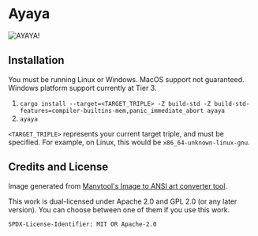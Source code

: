 # Ayaya

![AYAYA!](ayaya.jpg)

## Installation

You must be running Linux or Windows. MacOS support not guaranteed. Windows
platform support currently at Tier 3.

1. `cargo install --target=<TARGET_TRIPLE> -Z build-std -Z build-std-features=compiler-builtins-mem,panic_immediate_abort ayaya`
2. `ayaya`

`<TARGET_TRIPLE>` represents your current target triple, and must be specified.
For example, on Linux, this would be `x86_64-unknown-linux-gnu`.

## Credits and License

Image generated from [Manytool's Image to ANSI art converter tool][converter].

This work is dual-licensed under Apache 2.0 and GPL 2.0 (or any later version).
You can choose between one of them if you use this work.

`SPDX-License-Identifier: MIT OR Apache-2.0`

[converter]: https://manytools.org/hacker-tools/convert-image-to-ansi-art
